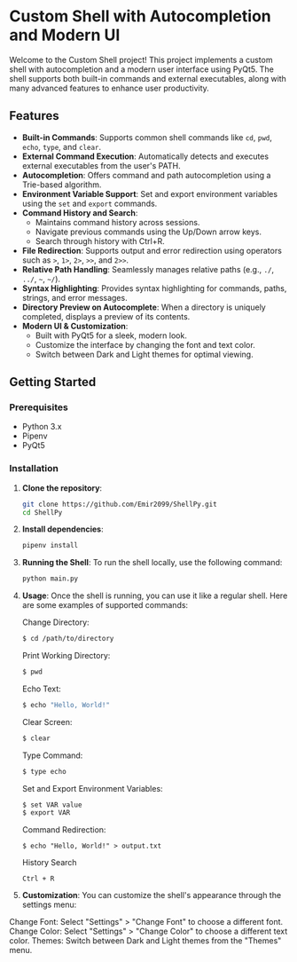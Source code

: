 # Custom Shell with Autocompletion and Modern UI

Welcome to the Custom Shell project! This project implements a custom shell with autocompletion and a modern user interface using PyQt5. The shell supports both built-in commands and external executables, along with many advanced features to enhance user productivity.

## Features

- **Built-in Commands**: Supports common shell commands like `cd`, `pwd`, `echo`, `type`, and `clear`.
- **External Command Execution**: Automatically detects and executes external executables from the user's PATH.
- **Autocompletion**: Offers command and path autocompletion using a Trie-based algorithm.
- **Environment Variable Support**: Set and export environment variables using the `set` and `export` commands.
- **Command History and Search**: 
  - Maintains command history across sessions.
  - Navigate previous commands using the Up/Down arrow keys.
  - Search through history with Ctrl+R.
- **File Redirection**: Supports output and error redirection using operators such as `>`, `1>`, `2>`, `>>`, and `2>>`.
- **Relative Path Handling**: Seamlessly manages relative paths (e.g., `./`, `../`, `~`, `~/`).
- **Syntax Highlighting**: Provides syntax highlighting for commands, paths, strings, and error messages.
- **Directory Preview on Autocomplete**: When a directory is uniquely completed, displays a preview of its contents.
- **Modern UI & Customization**: 
  - Built with PyQt5 for a sleek, modern look.
  - Customize the interface by changing the font and text color.
  - Switch between Dark and Light themes for optimal viewing.

## Getting Started

### Prerequisites

- Python 3.x
- Pipenv
- PyQt5

### Installation

1. **Clone the repository**:
   ```sh
   git clone https://github.com/Emir2099/ShellPy.git
   cd ShellPy


2. **Install dependencies**:
   ```sh
   pipenv install

3. **Running the Shell**:
   To run the shell locally, use the following command:
   ```sh
   python main.py

4. **Usage**:
   Once the shell is running, you can use it like a regular shell. Here are some examples of supported commands:

   Change Directory:
   ```sh
   $ cd /path/to/directory
   ```
   Print Working Directory:
   ```sh
   $ pwd
   ```
   Echo Text:
   ```sh 
   $ echo "Hello, World!"
   ```
   Clear Screen:
   ```sh
   $ clear
   ```
   Type Command:
   ```sh
   $ type echo
   ```
   Set and Export Environment Variables:
   ```sh
   $ set VAR value
   $ export VAR
   ```
   Command Redirection:
   ```
   $ echo "Hello, World!" > output.txt
   ```
   History Search
   ```
   Ctrl + R
   ```

5. **Customization**:
You can customize the shell's appearance through the settings menu:

Change Font: Select "Settings" > "Change Font" to choose a different font.
Change Color: Select "Settings" > "Change Color" to choose a different text color.
Themes: Switch between Dark and Light themes from the "Themes" menu.